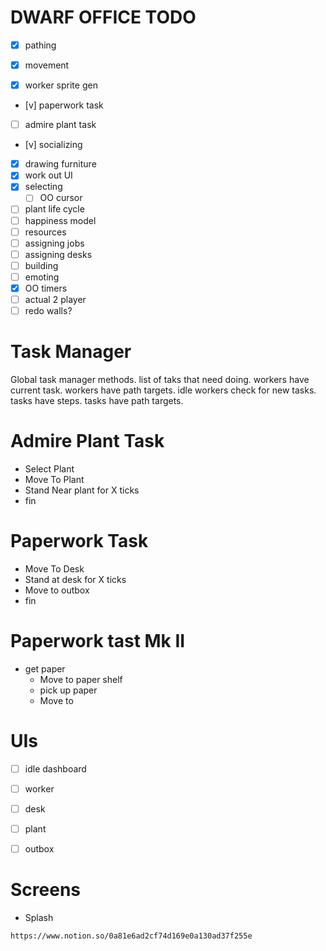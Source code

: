 DWARF OFFICE TODO
=================

- [x] pathing
- [x] movement

- [x] worker sprite gen
- [v] paperwork task
- [ ] admire plant task
- [v] socializing
- [x] drawing furniture
- [x] work out UI
- [x] selecting
	- [ ] OO cursor
- [ ] plant life cycle
- [ ] happiness model
- [ ] resources
- [ ] assigning jobs
- [ ] assigning desks
- [ ] building
- [ ] emoting
- [x] OO timers
- [ ] actual 2 player
- [ ] redo walls?

Task Manager
============
Global task manager methods.
list of taks that need doing.
workers have current task.
workers have path targets.
idle workers check for new tasks.
tasks have steps.
tasks have path targets.

Admire Plant Task
=================
- Select Plant
- Move To Plant
- Stand Near plant for X ticks
- fin

Paperwork Task
==============
- Move To Desk
- Stand at desk for X ticks
- Move to outbox
- fin

Paperwork tast Mk II
====================
- get paper
	- Move to paper shelf
	- pick up paper
	- Move to


UIs
===
- [ ] idle dashboard
- [ ] worker
- [ ] desk
- [ ] plant
- [ ] outbox


Screens
=======
- Splash

```
https://www.notion.so/0a81e6ad2cf74d169e0a130ad37f255e
```
